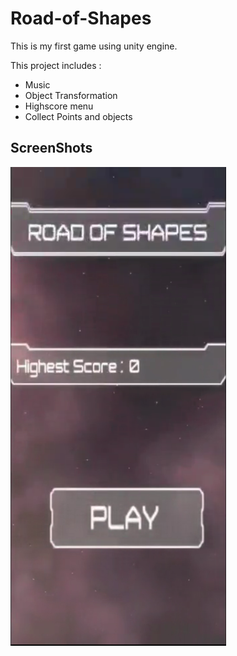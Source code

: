 # Road-of-Shapes

This is my first game using unity engine.

This project includes :

- Music
- Object Transformation
- Highscore menu
- Collect Points and objects

## ScreenShots

![alt text](1.png)
